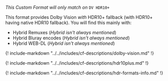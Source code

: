 _This Custom Format will only match on_ `DV HDR10+`

This format provides Dolby Vision _with_ HDR10+ fallback (with HDR10+ having native HDR10 fallback).
You will find this mainly with:

- Hybrid Remuxes (_Hybrid isn't always mentioned_)
- Hybrid Bluray encodes (_Hybrid isn't always mentioned_)
- Hybrid WEB-DL (_Hybrid isn't always mentioned_)

{! include-markdown "../../includes/cf-descriptions/dolby-vision.md" !}

{! include-markdown "../../includes/cf-descriptions/hdr10plus.md" !}

{! include-markdown "../../includes/cf-descriptions/hdr-formats-info.md" !}
